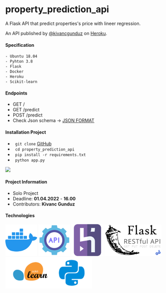 # property_prediction_api
A Flask API that predict properties's price with lineer regression.

An API published by [@kivancgunduz](https://www.linkedin.com/in/kivancgunduz35/) on [Heroku](https://property-prediction-api.herokuapp.com/).

#### Specification
```
- Ubuntu 18.04
- Pyhton 3.8
- Flask
- Docker
- Heroku
- Scikit-learn
```
#### Endpoints

- GET /
- GET /predict
- POST /predict
- Check Json schema -> [JSON FORMAT](https://github.com/kivancgunduz/property_prediction_api/blob/main/data/schema.json)

#### Installation Project

- ` git clone` [GitHub](https://github.com/kivancgunduz/property_prediction_api)
- ` cd property_prediction_api`
- ` pip install -r requirements.txt`
- ` python app.py`

<img src="https://media.giphy.com/media/kdiLau77NE9Z8vxGSO/giphy.gif">

#### Project Information

- Solo Project
- Deadline: **01.04.2022** - **16.00**
- Contributors: **Kivanc Gunduz**

#### Technologies

<img src="./assets/docker.png" width="100" height="100"> <img src="./assets/api.png" width="100" height="100"> <img src="./assets/heroku.png" width="100" height="100"> <img src="./assets/flask.png" height="100"> <img src="./assets/scikit-learn.png" height="100">
    




